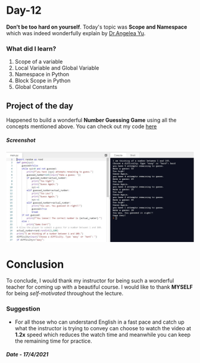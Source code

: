 # Day-12

**Don't be too hard on yourself**.   Today's topic was **Scope and Namespace** which was indeed wonderfully explain by [Dr.Angelea Yu](https://www.udemy.com/user/4b4368a3-b5c8-4529-aa65-2056ec31f37e/). 

### What did I learn?

1. Scope of a variable 
2. Local Variable and Global Variable
3. Namespace in Python
4. Block Scope in Python
5. Global Constants

## Project of the day

Happened to build a wonderful **Number Guessing Game** using all the concepts mentioned above. You can check out my code [here](https://replit.com/@skandasharma/guess-the-number)

##### Screenshot

![Number Guessing](images/d12.JPG)

# Conclusion

To conclude, I would thank my instructor for being such a wonderful teacher for coming up with a beautiful course. I would like to thank **MYSELF** for being _self-motivated_ throughout the lecture. 

### Suggestion

- For all those who can understand English in a fast pace and catch up what the instructor is trying to convey can choose to watch the video at **1.2x** speed which reduces the watch time and meanwhile you can keep the remaining time for practice.

##### Date - 17/4/2021